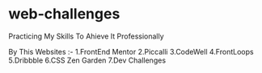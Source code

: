 # web-challenges
Practicing My Skills To Ahieve It Professionally

By This Websites :-   1.FrontEnd Mentor
                      2.Piccalli
                      3.CodeWell
                      4.FrontLoops
                      5.Dribbble
                      6.CSS Zen Garden
                      7.Dev Challenges
